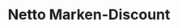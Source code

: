 ---
title: "Netto Marken-Discount"
url: /muenster/netto-marken-discount-wulfertstrasse/
shop: Supermarkt
---